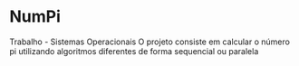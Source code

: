# NumPi
Trabalho - Sistemas Operacionais
O projeto consiste em calcular o número pi utilizando algoritmos diferentes de forma sequencial ou paralela
